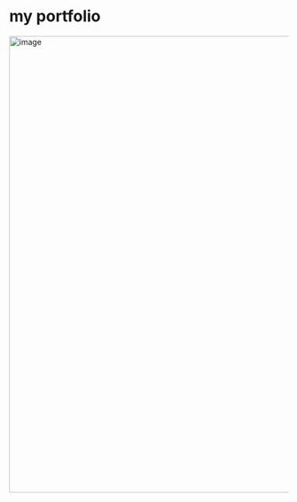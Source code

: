 # my portfolio

<img width="1326" height="825" alt="image" src="https://github.com/user-attachments/assets/144e49d4-cfd0-44ef-86a4-897c656071b3" />

